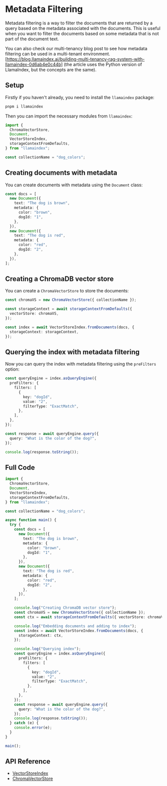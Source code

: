 # Metadata Filtering

Metadata filtering is a way to filter the documents that are returned by a query based on the metadata associated with the documents. This is useful when you want to filter the documents based on some metadata that is not part of the document text.

You can also check our multi-tenancy blog post to see how metadata filtering can be used in a multi-tenant environment. [https://blog.llamaindex.ai/building-multi-tenancy-rag-system-with-llamaindex-0d6ab4e0c44b] (the article uses the Python version of LlamaIndex, but the concepts are the same).

## Setup

Firstly if you haven't already, you need to install the `llamaindex` package:

```bash
pnpm i llamaindex
```

Then you can import the necessary modules from `llamaindex`:

```ts
import {
  ChromaVectorStore,
  Document,
  VectorStoreIndex,
  storageContextFromDefaults,
} from "llamaindex";

const collectionName = "dog_colors";
```

## Creating documents with metadata

You can create documents with metadata using the `Document` class:

```ts
const docs = [
  new Document({
    text: "The dog is brown",
    metadata: {
      color: "brown",
      dogId: "1",
    },
  }),
  new Document({
    text: "The dog is red",
    metadata: {
      color: "red",
      dogId: "2",
    },
  }),
];
```

## Creating a ChromaDB vector store

You can create a `ChromaVectorStore` to store the documents:

```ts
const chromaVS = new ChromaVectorStore({ collectionName });

const storageContext = await storageContextFromDefaults({
  vectorStore: chromaVS,
});

const index = await VectorStoreIndex.fromDocuments(docs, {
  storageContext: storageContext,
});
```

## Querying the index with metadata filtering

Now you can query the index with metadata filtering using the `preFilters` option:

```ts
const queryEngine = index.asQueryEngine({
  preFilters: {
    filters: [
      {
        key: "dogId",
        value: "2",
        filterType: "ExactMatch",
      },
    ],
  },
});

const response = await queryEngine.query({
  query: "What is the color of the dog?",
});

console.log(response.toString());
```

## Full Code

```ts
import {
  ChromaVectorStore,
  Document,
  VectorStoreIndex,
  storageContextFromDefaults,
} from "llamaindex";

const collectionName = "dog_colors";

async function main() {
  try {
    const docs = [
      new Document({
        text: "The dog is brown",
        metadata: {
          color: "brown",
          dogId: "1",
        },
      }),
      new Document({
        text: "The dog is red",
        metadata: {
          color: "red",
          dogId: "2",
        },
      }),
    ];

    console.log("Creating ChromaDB vector store");
    const chromaVS = new ChromaVectorStore({ collectionName });
    const ctx = await storageContextFromDefaults({ vectorStore: chromaVS });

    console.log("Embedding documents and adding to index");
    const index = await VectorStoreIndex.fromDocuments(docs, {
      storageContext: ctx,
    });

    console.log("Querying index");
    const queryEngine = index.asQueryEngine({
      preFilters: {
        filters: [
          {
            key: "dogId",
            value: "2",
            filterType: "ExactMatch",
          },
        ],
      },
    });
    const response = await queryEngine.query({
      query: "What is the color of the dog?",
    });
    console.log(response.toString());
  } catch (e) {
    console.error(e);
  }
}

main();
```

## API Reference

- [VectorStoreIndex](../../api/classes/VectorStoreIndex.md)
- [ChromaVectorStore](../../api/classes/ChromaVectorStore.md)
